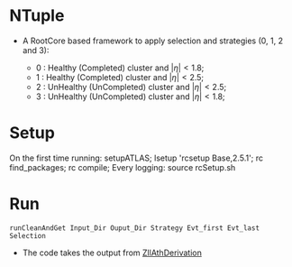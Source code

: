 # NTuple 
- A RootCore based framework to apply selection and strategies (0, 1, 2 and 3):

  - 0 : Healthy (Completed) cluster and $|\eta|<1.8$; 
  - 1 : Healthy (Completed) cluster and $|\eta|<2.5$; 
  - 2 : UnHealthy (UnCompleted) cluster and $|\eta|<2.5$; 
  - 3 : UnHealthy (UnCompleted) cluster and $|\eta|<1.8$;

# Setup 
On the first time running:
    setupATLAS;
    lsetup 'rcsetup Base,2.5.1';
    rc find_packages;
    rc compile;
Every logging:
    source rcSetup.sh
# Run 
    runCleanAndGet Input_Dir Ouput_Dir Strategy Evt_first Evt_last Selection

- The code takes the output from [ZllAthDerivation](https://github.com/mobelfki/CNN-Photon-ID/tree/main/ZllyAthDerivation)
    
